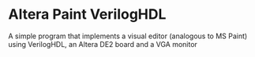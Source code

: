 # Altera Paint VerilogHDL
 A simple program that implements a visual editor (analogous to MS Paint) using VerilogHDL, an Altera DE2 board and a VGA monitor
